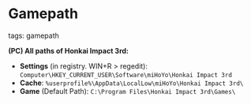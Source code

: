 # Gamepath
tags: gamepath

**(PC) All paths of Honkai Impact 3rd:**
- **Settings** (in registry. WIN+R > regedit): `Computer\HKEY_CURRENT_USER\Software\miHoYo\Honkai Impact 3rd`
- **Cache**: `%userprofile%\AppData\LocalLow\miHoYo\Honkai Impact 3rd\`
- **Game** (Default Path): `C:\Program Files\Honkai Impact 3rd\Games\`